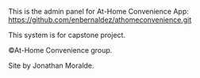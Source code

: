 This is the admin panel for At-Home Convenience App:
https://github.com/enbernaldez/athomeconvenience.git

This system is for capstone project.

©At-Home Convenience group.

Site by Jonathan Moralde.
